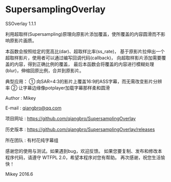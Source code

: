 # SupersamplingOverlay
SSOverlay 1.1.1

利用超取样(Supersampling)原理向原影片添加覆盖，使所覆盖的内容圆滑而不影响原影片画质。

本函数会按照给定的宽高比(dar)、超取样比率(ss_rate)，
基于原影片拉伸出一个超取样影片，使用者可以通过编写回调代码(callback)，
向超取样影片添加需要覆盖的内容，得到正确比例的覆盖，
最后本函数会将覆盖的内容进行模糊处理(blur)，伸缩回原比例，合并到原影片。

典型应用：
  ① 向SAR=4:3的影片上覆盖16:9的ASS字幕，而无需改变影片分辨率
  ② 让字幕边缘像potplayer加载字幕那样柔和圆滑


Author : Mikey

E-mail : qiangbro@qq.com

项目网址 : https://github.com/qiangbro/SupersamplingOverlay

历史版本 : https://github.com/qiangbro/SupersamplingOverlay/releases

所在团队 : 有村花纯字幕组


感谢您的使用与测试。如果遇到bug，欢迎反馈。
如果您要复制、发布和修改本程序代码，请遵守 WTFPL 2.0，希望本程序对您有帮助。
再次感谢，祝您生活愉快！

Mikey
2016.6


